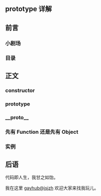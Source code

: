 ## prototype 详解

## 前言

### 小剧场

### 目录

## 正文

### constructor

### prototype

### \_\_proto\_\_

### 先有 Function 还是先有 Object

### 实例

## 后语

代码即人生，我甘之如饴。

我在这里 [gayhub@jsjzh](https://github.com/jsjzh/blog) 欢迎大家来找我玩儿。
